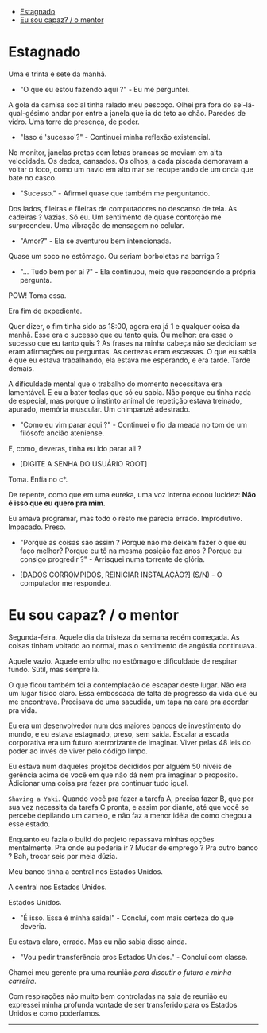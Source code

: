- [Estagnado](#estagnado)
- [Eu sou capaz? / o mentor](#eu-sou-capaz--o-mentor)

# Estagnado

Uma e trinta e sete da manhã. 

- "O que eu estou fazendo aqui ?" - Eu me perguntei.

A gola da camisa social tinha ralado meu pescoço. Olhei pra fora do sei-lá-qual-gésimo andar por entre a janela que ia do teto ao chão. Paredes de vidro. Uma torre de presença, de poder.

- "Isso é 'sucesso'?" - Continuei minha reflexão existencial.

No monitor, janelas pretas com letras brancas se moviam em alta velocidade. Os dedos, cansados. Os olhos, a cada piscada demoravam a voltar o foco, como um navio em alto mar se recuperando de um onda que bate no casco.

- "Sucesso." - Afirmei quase que também me perguntando.

Dos lados, fileiras e fileiras de computadores no descanso de tela. As cadeiras ? Vazias. Só eu. Um sentimento de quase contorção me surpreendeu. Uma vibração de mensagem no celular.

- "Amor?" - Ela se aventurou bem intencionada.

Quase um soco no estômago. Ou seriam borboletas na barriga ?

- "... Tudo bem por aí ?" - Ela continuou, meio que respondendo a própria pergunta.

POW! Toma essa.

Era fim de expediente. 

Quer dizer, o fim tinha sido as 18:00, agora era já 1 e qualquer coisa da manhã. Esse era o sucesso que eu tanto quis. Ou melhor: era esse o sucesso que eu tanto quis ? As frases na minha cabeça não se decidiam se eram afirmações ou perguntas. As certezas eram escassas. O que eu sabia é que eu estava trabalhando, ela estava me esperando, e era tarde. Tarde demais.

A dificuldade mental que o trabalho do momento necessitava era lamentável. E eu a bater teclas que só eu sabia. Não porque eu tinha nada de especial, mas porque o instinto animal de repetição estava treinado, apurado, memória muscular. Um chimpanzé adestrado.

- "Como eu vim parar aqui ?" - Continuei o fio da meada no tom de um filósofo ancião ateniense.

E, como, deveras, tinha eu ido parar ali ? 

- [DIGITE A SENHA DO USUÁRIO ROOT]

Toma. Enfia no c*.

De repente, como que em uma eureka, uma voz interna ecoou lucidez: __Não é isso que eu quero pra mim.__

Eu amava programar, mas todo o resto me parecia errado. Improdutivo. Impacado. Preso.

- "Porque as coisas são assim ? Porque não me deixam fazer o que eu faço melhor? Porque eu tô na mesma posição faz anos ? Porque eu consigo progredir ?" - Arrisquei numa torrente de glória.

- [DADOS CORROMPIDOS, REINICIAR INSTALAÇÃO?] (S/N) - O computador me respondeu.

# Eu sou capaz? / o mentor

Segunda-feira. Aquele dia da tristeza da semana recém começada. As coisas tinham voltado ao normal, mas o sentimento de angústia continuava.

Aquele vazio. Aquele embrulho no estômago e dificuldade de respirar fundo. Sútil, mas sempre lá.

O que ficou também foi a contemplação de escapar deste lugar. Não era um lugar físico claro. Essa emboscada de falta de progresso da vida que eu me encontrava. Precisava de uma sacudida, um tapa na cara pra acordar pra vida.

Eu era um desenvolvedor num dos maiores bancos de investimento do mundo, e eu estava estagnado, preso, sem saída. Escalar a escada corporativa era um futuro aterrorizante de imaginar. Viver pelas 48 leis do poder ao invés de viver pelo código limpo. 

Eu estava num daqueles projetos decididos por alguém 50 níveis de gerência acima de você em que não dá nem pra imaginar o propósito. Adicionar uma coisa pra fazer pra continuar tudo igual.

`Shaving a Yaki`. Quando você pra fazer a tarefa A, precisa fazer B, que por sua vez necessita da tarefa C pronta, e assim por diante, até que você se percebe depilando um camelo, e não faz a menor idéia de como chegou a esse estado.

Enquanto eu fazia o build do projeto repassava minhas opções mentalmente. Pra onde eu poderia ir ? Mudar de emprego ? Pra outro banco ? Bah, trocar seis por meia dúzia.

Meu banco tinha a central nos Estados Unidos.

A central nos Estados Unidos.

Estados Unidos.

- "É isso. Essa é minha saída!" - Concluí, com mais certeza do que deveria.

Eu estava claro, errado. Mas eu não sabia disso ainda.

- "Vou pedir transferência pros Estados Unidos." - Concluí com classe.

Chamei meu gerente pra uma reunião _para discutir o futuro e minha carreira_. 

Com respirações não muito bem controladas na sala de reunião eu expressei minha profunda vontade de ser transferido para os Estados Unidos e como poderíamos.

-----

